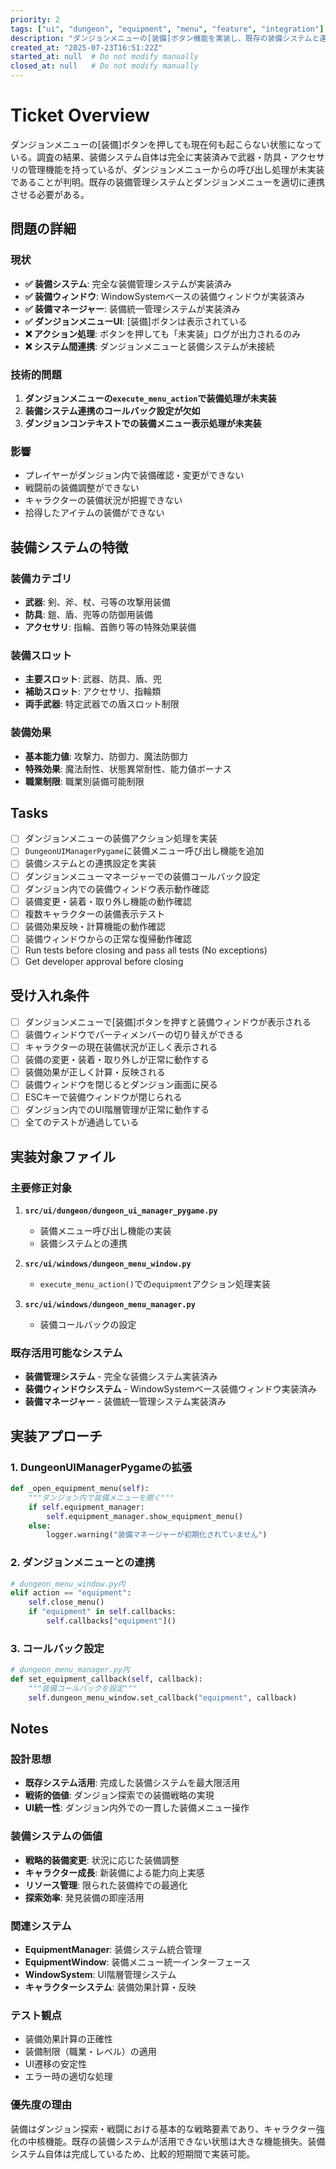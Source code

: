 ```yaml
---
priority: 2
tags: ["ui", "dungeon", "equipment", "menu", "feature", "integration"]
description: "ダンジョンメニューの[装備]ボタン機能を実装し、既存の装備システムと連携"
created_at: "2025-07-23T16:51:22Z"
started_at: null  # Do not modify manually
closed_at: null   # Do not modify manually
---
```


# Ticket Overview

ダンジョンメニューの[装備]ボタンを押しても現在何も起こらない状態になっている。調査の結果、装備システム自体は完全に実装済みで武器・防具・アクセサリの管理機能を持っているが、ダンジョンメニューからの呼び出し処理が未実装であることが判明。既存の装備管理システムとダンジョンメニューを適切に連携させる必要がある。

## 問題の詳細

### 現状
- **✅ 装備システム**: 完全な装備管理システムが実装済み
- **✅ 装備ウィンドウ**: WindowSystemベースの装備ウィンドウが実装済み
- **✅ 装備マネージャー**: 装備統一管理システムが実装済み
- **✅ ダンジョンメニューUI**: [装備]ボタンは表示されている
- **❌ アクション処理**: ボタンを押しても「未実装」ログが出力されるのみ
- **❌ システム間連携**: ダンジョンメニューと装備システムが未接続

### 技術的問題
1. **ダンジョンメニューの`execute_menu_action`で装備処理が未実装**
2. **装備システム連携のコールバック設定が欠如**
3. **ダンジョンコンテキストでの装備メニュー表示処理が未実装**

### 影響
- プレイヤーがダンジョン内で装備確認・変更ができない
- 戦闘前の装備調整ができない
- キャラクターの装備状況が把握できない
- 拾得したアイテムの装備ができない

## 装備システムの特徴

### 装備カテゴリ
- **武器**: 剣、斧、杖、弓等の攻撃用装備
- **防具**: 鎧、盾、兜等の防御用装備
- **アクセサリ**: 指輪、首飾り等の特殊効果装備

### 装備スロット
- **主要スロット**: 武器、防具、盾、兜
- **補助スロット**: アクセサリ、指輪類
- **両手武器**: 特定武器での盾スロット制限

### 装備効果
- **基本能力値**: 攻撃力、防御力、魔法防御力
- **特殊効果**: 魔法耐性、状態異常耐性、能力値ボーナス
- **職業制限**: 職業別装備可能制限

## Tasks

- [ ] ダンジョンメニューの装備アクション処理を実装
- [ ] `DungeonUIManagerPygame`に装備メニュー呼び出し機能を追加
- [ ] 装備システムとの連携設定を実装
- [ ] ダンジョンメニューマネージャーでの装備コールバック設定
- [ ] ダンジョン内での装備ウィンドウ表示動作確認
- [ ] 装備変更・装着・取り外し機能の動作確認
- [ ] 複数キャラクターの装備表示テスト
- [ ] 装備効果反映・計算機能の動作確認
- [ ] 装備ウィンドウからの正常な復帰動作確認
- [ ] Run tests before closing and pass all tests (No exceptions)
- [ ] Get developer approval before closing

## 受け入れ条件

- [ ] ダンジョンメニューで[装備]ボタンを押すと装備ウィンドウが表示される
- [ ] 装備ウィンドウでパーティメンバーの切り替えができる
- [ ] キャラクターの現在装備状況が正しく表示される
- [ ] 装備の変更・装着・取り外しが正常に動作する
- [ ] 装備効果が正しく計算・反映される
- [ ] 装備ウィンドウを閉じるとダンジョン画面に戻る
- [ ] ESCキーで装備ウィンドウが閉じられる
- [ ] ダンジョン内でのUI階層管理が正常に動作する
- [ ] 全てのテストが通過している

## 実装対象ファイル

### 主要修正対象
1. **`src/ui/dungeon/dungeon_ui_manager_pygame.py`**
   - 装備メニュー呼び出し機能の実装
   - 装備システムとの連携

2. **`src/ui/windows/dungeon_menu_window.py`**  
   - `execute_menu_action()`での`equipment`アクション処理実装

3. **`src/ui/windows/dungeon_menu_manager.py`**
   - 装備コールバックの設定

### 既存活用可能なシステム
- **装備管理システム** - 完全な装備システム実装済み
- **装備ウィンドウシステム** - WindowSystemベース装備ウィンドウ実装済み
- **装備マネージャー** - 装備統一管理システム実装済み

## 実装アプローチ

### 1. DungeonUIManagerPygameの拡張
```python
def _open_equipment_menu(self):
    """ダンジョン内で装備メニューを開く"""
    if self.equipment_manager:
        self.equipment_manager.show_equipment_menu()
    else:
        logger.warning("装備マネージャーが初期化されていません")
```

### 2. ダンジョンメニューとの連携
```python
# dungeon_menu_window.py内
elif action == "equipment":
    self.close_menu()
    if "equipment" in self.callbacks:
        self.callbacks["equipment"]()
```

### 3. コールバック設定
```python
# dungeon_menu_manager.py内
def set_equipment_callback(self, callback):
    """装備コールバックを設定"""
    self.dungeon_menu_window.set_callback("equipment", callback)
```

## Notes

### 設計思想
- **既存システム活用**: 完成した装備システムを最大限活用
- **戦術的価値**: ダンジョン探索での装備戦略の実現
- **UI統一性**: ダンジョン内外での一貫した装備メニュー操作

### 装備システムの価値
- **戦略的装備変更**: 状況に応じた装備調整
- **キャラクター成長**: 新装備による能力向上実感
- **リソース管理**: 限られた装備枠での最適化
- **探索効率**: 発見装備の即座活用

### 関連システム
- **EquipmentManager**: 装備システム統合管理
- **EquipmentWindow**: 装備メニュー統一インターフェース
- **WindowSystem**: UI階層管理システム
- **キャラクターシステム**: 装備効果計算・反映

### テスト観点
- 装備効果計算の正確性
- 装備制限（職業・レベル）の適用
- UI遷移の安定性
- エラー時の適切な処理

### 優先度の理由
装備はダンジョン探索・戦闘における基本的な戦略要素であり、キャラクター強化の中核機能。既存の装備システムが活用できない状態は大きな機能損失。装備システム自体は完成しているため、比較的短期間で実装可能。
